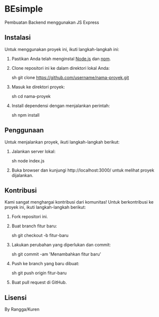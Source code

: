 # BEsimple
Pembuatan Backend menggunakan JS Express

## Instalasi

Untuk menggunakan proyek ini, ikuti langkah-langkah ini:

1. Pastikan Anda telah menginstal [Node.js](https://nodejs.org/) dan [npm](https://www.npmjs.com/).
2. Clone repositori ini ke dalam direktori lokal Anda:

    sh
    git clone https://github.com/username/nama-proyek.git
    

3. Masuk ke direktori proyek:

    sh
    cd nama-proyek
    

4. Install dependensi dengan menjalankan perintah:

    sh
    npm install
    

## Penggunaan

Untuk menjalankan proyek, ikuti langkah-langkah berikut:

1. Jalankan server lokal:

    sh
    node index.js
    

2. Buka browser dan kunjungi http://localhost:3000/ untuk melihat proyek dijalankan.

## Kontribusi

Kami sangat menghargai kontribusi dari komunitas! Untuk berkontribusi ke proyek ini, ikuti langkah-langkah berikut:

1. Fork repositori ini.
2. Buat branch fitur baru:

    sh
    git checkout -b fitur-baru
    

3. Lakukan perubahan yang diperlukan dan commit:

    sh
    git commit -am 'Menambahkan fitur baru'
    

4. Push ke branch yang baru dibuat:

    sh
    git push origin fitur-baru
    

5. Buat pull request di GitHub.

## Lisensi

By Rangga/Kuren
